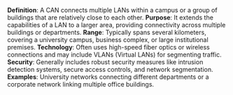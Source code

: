 **Definition**: A CAN connects multiple LANs within a campus or a group of buildings that are relatively close to each other.
**Purpose**: It extends the capabilities of a LAN to a larger area, providing connectivity across multiple buildings or departments.
**Range**: Typically spans several kilometers, covering a university campus, business complex, or large institutional premises.
**Technology**: Often uses high-speed fiber optics or wireless connections and may include VLANs (Virtual LANs) for segmenting traffic.
**Security**: Generally includes robust security measures like intrusion detection systems, secure access controls, and network segmentation.
**Examples**: University networks connecting different departments or a corporate network linking multiple office buildings.


